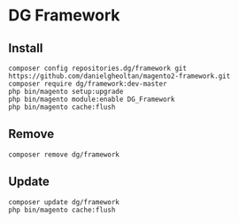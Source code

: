 # DG Framework

## Install

```
composer config repositories.dg/framework git https://github.com/danielgheoltan/magento2-framework.git
composer require dg/framework:dev-master
php bin/magento setup:upgrade
php bin/magento module:enable DG_Framework
php bin/magento cache:flush
```

## Remove

```
composer remove dg/framework
```

## Update

```
composer update dg/framework
php bin/magento cache:flush
```
